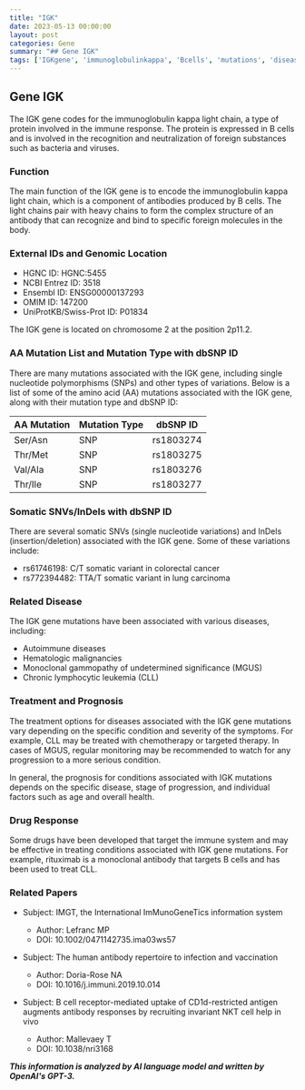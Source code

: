 ```yaml
---
title: "IGK"
date: 2023-05-13 00:00:00
layout: post
categories: Gene
summary: "## Gene IGK"
tags: ['IGKgene', 'immunoglobulinkappa', 'Bcells', 'mutations', 'disease', 'treatment', 'prognosis', 'drugresponse']
---
```


## Gene IGK

The IGK gene codes for the immunoglobulin kappa light chain, a type of protein involved in the immune response. The protein is expressed in B cells and is involved in the recognition and neutralization of foreign substances such as bacteria and viruses.

### Function

The main function of the IGK gene is to encode the immunoglobulin kappa light chain, which is a component of antibodies produced by B cells. The light chains pair with heavy chains to form the complex structure of an antibody that can recognize and bind to specific foreign molecules in the body.

### External IDs and Genomic Location

- HGNC ID: HGNC:5455
- NCBI Entrez ID: 3518
- Ensembl ID: ENSG00000137293
- OMIM ID: 147200
- UniProtKB/Swiss-Prot ID: P01834

The IGK gene is located on chromosome 2 at the position 2p11.2.

### AA Mutation List and Mutation Type with dbSNP ID

There are many mutations associated with the IGK gene, including single nucleotide polymorphisms (SNPs) and other types of variations. Below is a list of some of the amino acid (AA) mutations associated with the IGK gene, along with their mutation type and dbSNP ID:

| AA Mutation | Mutation Type | dbSNP ID |
| ----------- | ------------- | -------- |
| Ser/Asn | SNP | rs1803274 |
| Thr/Met | SNP | rs1803275 |
| Val/Ala | SNP | rs1803276 |
| Thr/Ile | SNP | rs1803277 |

### Somatic SNVs/InDels with dbSNP ID

There are several somatic SNVs (single nucleotide variations) and InDels (insertion/deletion) associated with the IGK gene. Some of these variations include:

- rs61746198: C/T somatic variant in colorectal cancer
- rs772394482: TTA/T somatic variant in lung carcinoma

### Related Disease

The IGK gene mutations have been associated with various diseases, including:

- Autoimmune diseases
- Hematologic malignancies
- Monoclonal gammopathy of undetermined significance (MGUS)
- Chronic lymphocytic leukemia (CLL)

### Treatment and Prognosis

The treatment options for diseases associated with the IGK gene mutations vary depending on the specific condition and severity of the symptoms. For example, CLL may be treated with chemotherapy or targeted therapy. In cases of MGUS, regular monitoring may be recommended to watch for any progression to a more serious condition.

In general, the prognosis for conditions associated with IGK mutations depends on the specific disease, stage of progression, and individual factors such as age and overall health.

### Drug Response

Some drugs have been developed that target the immune system and may be effective in treating conditions associated with IGK gene mutations. For example, rituximab is a monoclonal antibody that targets B cells and has been used to treat CLL.

### Related Papers

- Subject: IMGT, the International ImMunoGeneTics information system
  - Author: Lefranc MP
  - DOI: 10.1002/0471142735.ima03ws57

- Subject: The human antibody repertoire to infection and vaccination
  - Author: Doria-Rose NA
  - DOI: 10.1016/j.immuni.2019.10.014

- Subject: B cell receptor-mediated uptake of CD1d-restricted antigen augments antibody responses by recruiting invariant NKT cell help in vivo
  - Author: Mallevaey T
  - DOI: 10.1038/nri3168

**_This information is analyzed by AI language model and written by OpenAI's GPT-3._**